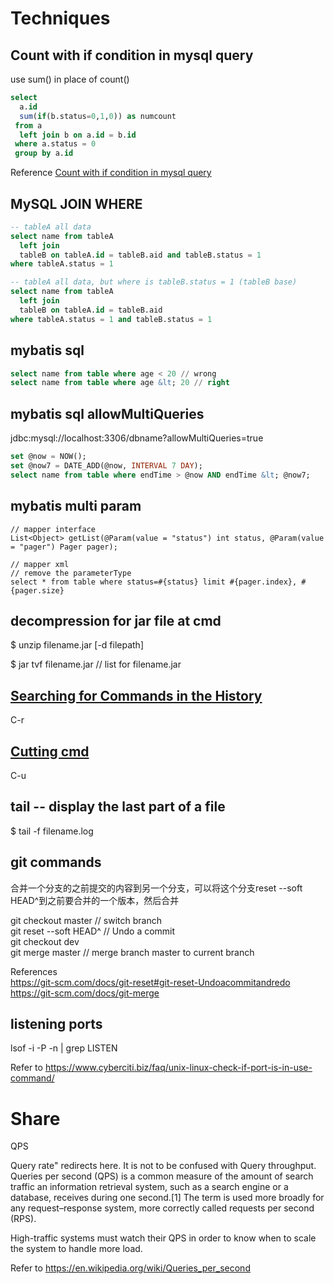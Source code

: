 # Techniques

## Count with if condition in mysql query

use sum() in place of count()

```SQL
select
  a.id
  sum(if(b.status=0,1,0)) as numcount
 from a
  left join b on a.id = b.id
 where a.status = 0
 group by a.id
```

Reference
[Count with if condition in mysql query](https://stackoverflow.com/questions/9798937/count-with-if-condition-in-mysql-query)

## MySQL JOIN WHERE

```SQL
-- tableA all data
select name from tableA
  left join
  tableB on tableA.id = tableB.aid and tableB.status = 1
where tableA.status = 1

-- tableA all data, but where is tableB.status = 1 (tableB base)
select name from tableA
  left join
  tableB on tableA.id = tableB.aid
where tableA.status = 1 and tableB.status = 1
```

## mybatis sql

```SQL
select name from table where age < 20 // wrong
select name from table where age &lt; 20 // right
```

## mybatis sql allowMultiQueries

jdbc:mysql://localhost:3306/dbname?allowMultiQueries=true

```SQL
set @now = NOW();
set @now7 = DATE_ADD(@now, INTERVAL 7 DAY);
select name from table where endTime > @now AND endTime &lt; @now7;
```

## mybatis multi param

```
// mapper interface
List<Object> getList(@Param(value = "status") int status, @Param(value = "pager") Pager pager);

// mapper xml
// remove the parameterType
select * from table where status=#{status} limit #{pager.index}, #{pager.size}
```

## decompression for jar file at cmd
 
$ unzip filename.jar [-d filepath]

$ jar tvf filename.jar // list for filename.jar

## [Searching for Commands in the History](http://www.gnu.org/software/bash/manual/html_node/Searching.html)

C-r

## [Cutting cmd](https://www.howtogeek.com/howto/ubuntu/keyboard-shortcuts-for-bash-command-shell-for-ubuntu-debian-suse-redhat-linux-etc/)

C-u

## tail -- display the last part of a file

$ tail -f filename.log

## git commands

合并一个分支的之前提交的内容到另一个分支，可以将这个分支reset --soft HEAD^到之前要合并的一个版本，然后合并

git checkout master // switch branch  
git reset --soft HEAD^ // Undo a commit  
git checkout dev  
git merge master // merge branch master to current branch

References  
https://git-scm.com/docs/git-reset#git-reset-Undoacommitandredo  
https://git-scm.com/docs/git-merge

## listening ports

lsof -i -P -n | grep LISTEN  

Refer to https://www.cyberciti.biz/faq/unix-linux-check-if-port-is-in-use-command/

# Share

QPS

Query rate" redirects here. It is not to be confused with Query throughput.  
Queries per second (QPS) is a common measure of the amount of search traffic an information retrieval system, such as a search engine or a database, receives during one second.[1] The term is used more broadly for any request–response system, more correctly called requests per second (RPS).  

High-traffic systems must watch their QPS in order to know when to scale the system to handle more load.

Refer to https://en.wikipedia.org/wiki/Queries_per_second
